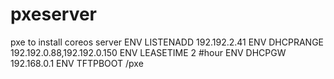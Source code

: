 # pxeserver
pxe to install coreos server
ENV LISTENADD 192.192.2.41
ENV DHCPRANGE 192.192.0.88,192.192.0.150
ENV LEASETIME 2   #hour
ENV DHCPGW 192.168.0.1
ENV TFTPBOOT /pxe
